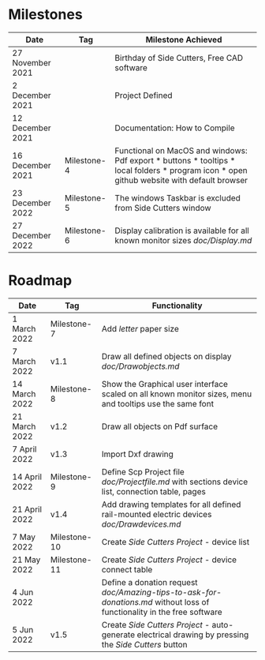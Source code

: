 # Milestones

| Date             	| Tag          | Milestone Achieved          	                                                                                   |
|------------------	|--------------|-----------------------------------------------------------------------------------------------------------------|
| 27 November 2021 	|              | Birthday of Side Cutters, Free CAD software                                                                     |
| 2 December 2021   |              | Project Defined                                                                                                 | 
| 12 December 2021 	|              | Documentation: How to Compile                                                                                   |
| 16 December 2021 	| Milestone-4  | Functional on MacOS and windows: Pdf export * buttons * tooltips * local folders * program icon	* open github website with default browser |
| 23 December 2022  | Milestone-5  | The windows Taskbar is excluded from Side Cutters window                                                        |
| 27 December 2022  | Milestone-6  | Display calibration is available for all known monitor sizes *doc/Display.md*                                   |

# Roadmap

|Date               | Tag          | Functionality                                                                                                   |
|-----------------  |--------------|---------------------------------------------------------------------------------------------------------------  |
| 1 March 2022      | Milestone-7  | Add *letter* paper size                                                                                         |
| 7 March 2022      | v1.1         | Draw all defined objects on display *doc/Drawobjects.md*                                                        |
| 14 March 2022     | Milestone-8  | Show the Graphical user interface scaled on all known monitor sizes, menu and tooltips use the same font        |
| 21 March 2022     | v1.2         | Draw all objects on Pdf surface                                                                                 |
| 7 April 2022      | v1.3         | Import Dxf drawing                                                                                              |
| 14 April 2022     | Milestone-9  | Define Scp Project file *doc/Projectfile.md* with sections device list, connection table, pages                 |
| 21 April 2022     | v1.4         | Add drawing templates for all defined rail-mounted electric devices *doc/Drawdevices.md*                        |
| 7 May 2022        | Milestone-10 | Create *Side Cutters Project* - device list                                                                     |
| 21 May 2022       | Milestone-11 | Create *Side Cutters Project* - device connect table                                                            |
| 4 Jun 2022        |              | Define a donation request *doc/Amazing-tips-to-ask-for-donations.md* without loss of functionality in the free software |
| 5 Jun 2022        | v1.5         | Create *Side Cutters Project* - auto-generate electrical drawing by pressing the *Side Cutters* button          | 

